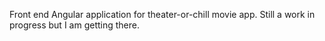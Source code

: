 Front end Angular application for theater-or-chill movie app. Still a work in progress but I am getting there.
